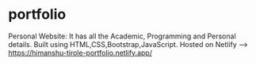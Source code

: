 # portfolio
Personal Website:
It has all the Academic, Programming and Personal details.
Built using HTML,CSS,Bootstrap,JavaScript.
Hosted on Netlify --> https://himanshu-tirole-portfolio.netlify.app/
